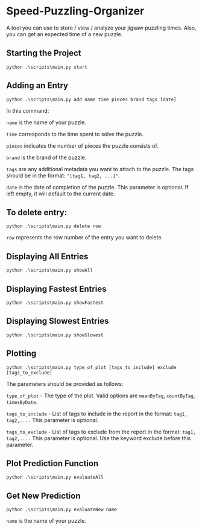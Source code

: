 # Speed-Puzzling-Organizer
A tool you can use to store / view / analyze your jigsaw puzzling times. Also, you can get an expected time of a new puzzle.

## Starting the Project 
```console
python .\scripts\main.py start
```

## Adding an Entry
```console
python .\scripts\main.py add name time pieces brand tags [date]
```
In this command:

`name` is the name of your puzzle.

`time` corresponds to the time spent to solve the puzzle.

`pieces` indicates the number of pieces the puzzle consists of.

`brand` is the brand of the puzzle.

`tags` are any additional metadata you want to attach to the puzzle. The tags should be in the format: `"[tag1, tag2, ...]"`.

`date` is the date of completion of the puzzle. This parameter is optional. If left empty, it will default to the current date.


## To delete entry:
```console
python .\scripts\main.py delete row
```
`row` represents the row number of the entry you want to delete.

## Displaying All Entries
```console
python .\scripts\main.py showAll
```

## Displaying Fastest Entries
```console
python .\scripts\main.py showFastest
```

## Displaying Slowest Entries
```console
python .\scripts\main.py showSlowest
```

## Plotting
```console
python .\scripts\main.py type_of_plot [tags_to_include] exclude [tags_to_exclude]
```
The parameters should be provided as follows:

`type_of_plot` - The type of the plot. Valid options are `meanByTag`, `countByTag`, `timesByDate`.

`tags_to_include` - List of tags to include in the report in the format: `tag1, tag2,....` This parameter is optional.

`tags_to_exclude` - List of tags to exclude from the report in the format: `tag1, tag2,....` This parameter is optional. Use the keyword exclude before this parameter.

## Plot Prediction Function
```console
python .\scripts\main.py evaluateAll
```

## Get New Prediction 
```console
python .\scripts\main.py evaluateNew name
```
`name` is the name of your puzzle.

